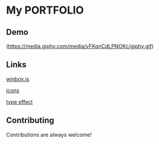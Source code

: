 # My PORTFOLIO

## Demo

(https://media.giphy.com/media/vFKqnCdLPNOKc/giphy.gif)







  
## Links
[winbox.js](https://github.com/nextapps-de/winbox)

[icons](https://icons8.com )

[type effect](https://readme-typing-svg.herokuapp.com/demo/)
  
## Contributing

Contributions are always welcome!


